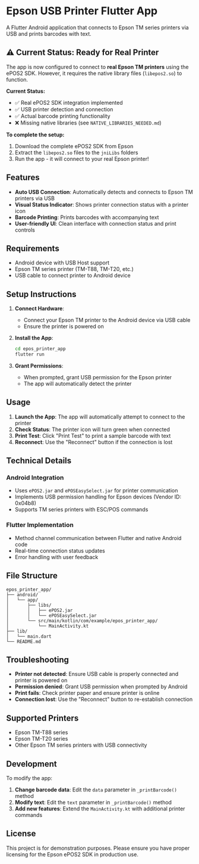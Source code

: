 # Epson USB Printer Flutter App

A Flutter Android application that connects to Epson TM series printers via USB and prints barcodes with text.

## ⚠️ Current Status: Ready for Real Printer

The app is now configured to connect to **real Epson TM printers** using the ePOS2 SDK. However, it requires the native library files (`libepos2.so`) to function.

**Current Status:**
- ✅ Real ePOS2 SDK integration implemented
- ✅ USB printer detection and connection
- ✅ Actual barcode printing functionality
- ❌ Missing native libraries (see `NATIVE_LIBRARIES_NEEDED.md`)

**To complete the setup:**
1. Download the complete ePOS2 SDK from Epson
2. Extract the `libepos2.so` files to the `jniLibs` folders
3. Run the app - it will connect to your real Epson printer!

## Features

- **Auto USB Connection**: Automatically detects and connects to Epson TM printers via USB
- **Visual Status Indicator**: Shows printer connection status with a printer icon
- **Barcode Printing**: Prints barcodes with accompanying text
- **User-friendly UI**: Clean interface with connection status and print controls

## Requirements

- Android device with USB Host support
- Epson TM series printer (TM-T88, TM-T20, etc.)
- USB cable to connect printer to Android device

## Setup Instructions

1. **Connect Hardware**:
   - Connect your Epson TM printer to the Android device via USB cable
   - Ensure the printer is powered on

2. **Install the App**:
   ```bash
   cd epos_printer_app
   flutter run
   ```

3. **Grant Permissions**:
   - When prompted, grant USB permission for the Epson printer
   - The app will automatically detect the printer

## Usage

1. **Launch the App**: The app will automatically attempt to connect to the printer
2. **Check Status**: The printer icon will turn green when connected
3. **Print Test**: Click "Print Test" to print a sample barcode with text
4. **Reconnect**: Use the "Reconnect" button if the connection is lost

## Technical Details

### Android Integration
- Uses `ePOS2.jar` and `ePOSEasySelect.jar` for printer communication
- Implements USB permission handling for Epson devices (Vendor ID: 0x04b8)
- Supports TM series printers with ESC/POS commands

### Flutter Implementation
- Method channel communication between Flutter and native Android code
- Real-time connection status updates
- Error handling with user feedback

## File Structure

```
epos_printer_app/
├── android/
│   └── app/
│       ├── libs/
│       │   ├── ePOS2.jar
│       │   └── ePOSEasySelect.jar
│       └── src/main/kotlin/com/example/epos_printer_app/
│           └── MainActivity.kt
├── lib/
│   └── main.dart
└── README.md
```

## Troubleshooting

- **Printer not detected**: Ensure USB cable is properly connected and printer is powered on
- **Permission denied**: Grant USB permission when prompted by Android
- **Print fails**: Check printer paper and ensure printer is online
- **Connection lost**: Use the "Reconnect" button to re-establish connection

## Supported Printers

- Epson TM-T88 series
- Epson TM-T20 series
- Other Epson TM series printers with USB connectivity

## Development

To modify the app:

1. **Change barcode data**: Edit the `data` parameter in `_printBarcode()` method
2. **Modify text**: Edit the `text` parameter in `_printBarcode()` method
3. **Add new features**: Extend the `MainActivity.kt` with additional printer commands

## License

This project is for demonstration purposes. Please ensure you have proper licensing for the Epson ePOS2 SDK in production use.